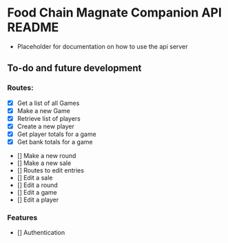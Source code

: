 # Food Chain Magnate Companion API README

- Placeholder for documentation on how to use the api server

## To-do and future development

### Routes:

- [x] Get a list of all Games
- [x] Make a new Game
- [x] Retrieve list of players
- [x] Create a new player
- [x] Get player totals for a game
- [x] Get bank totals for a game
- [] Make a new round
- [] Make a new sale
- [] Routes to edit entries
 - [] Edit a sale
 - [] Edit a round
 - [] Edit a game
 - [] Edit a player

### Features
- [] Authentication